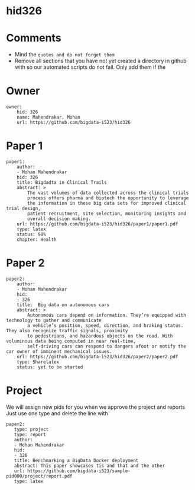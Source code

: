 # hid326
# Comments

* Mind the ```quotes and do not forget them```
* Remove all sections that you have not yet created a directory in github with so our automated scripts do not fail. Only add them if the 

# Owner

```
owner:
    hid: 326
    name: Mahendrakar, Mohan
    url: https://github.com/bigdata-i523/hid326
```

# Paper 1

```
paper1:
    author: 
    - Mohan Mahendrakar
    hid: 326
    title: Bigdadta in Clinical Trails
    abstract: >
        The vast volumes of data collected across the clinical trials
        process offers pharma and biotech the opportunity to leverage
        the information in these big data sets for improved clinical trial design,
        patient recruitment, site selection, monitoring insights and
        overall decision making. 
    url: https://github.com/bigdata-i523/hid326/paper1/paper1.pdf
    type: latex
    status: 98%
    chapter: Health
```
   
# Paper 2

```
paper2:
    author: 
    - Mohan Mahendrakar
    hid:
    - 326
    title:  Big data on autonomous cars
    abstract: >
        Autonomous cars depend on information. They’re equipped with technology to gather and communicate 
        a vehicle’s position, speed, direction, and braking status. They also recognize traffic signals, proximity
        to pedestrians, and hazardous objects on the road. With voluminous data being computed in near real-time, 
        self-driving cars can respond to dangers afoot or notify the car owner of imminent mechanical issues.
    url: https://github.com/bigdata-i523/hid326/paper2/paper2.pdf   
    type: Sharelatex
    status: yet to be started
```

# Project 

We will assign new pids for you when we approve the project and reports   
Just use one type and delete the line with 

```
paper2:
   type: project
   type: report
   author: 
   - Mohan Mahendrakar
   hid:
   - 326
   title: Benchmarking a BigData Docker deployment
   abstract: This paper showcases tis and that and the other 
   url: https://github.com/bigdata-i523/sample-pid000/project/report.pdf
   type: latex
```
   
